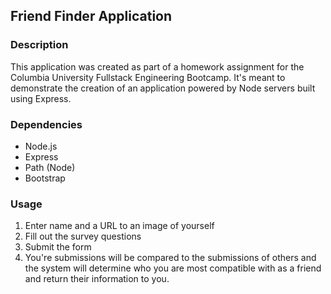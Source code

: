 ## Friend Finder Application

### Description

This application was created as part of a homework assignment for the Columbia University Fullstack Engineering Bootcamp. It's meant to demonstrate the creation of an application powered by Node servers built using Express.

### Dependencies

- Node.js
- Express
- Path (Node)
- Bootstrap

### Usage

1. Enter name and a URL to an image of yourself
2. Fill out the survey questions
3. Submit the form
4. You're submissions will be compared to the submissions of others and the system will determine who you are most compatible with as a friend and return their information to you.
